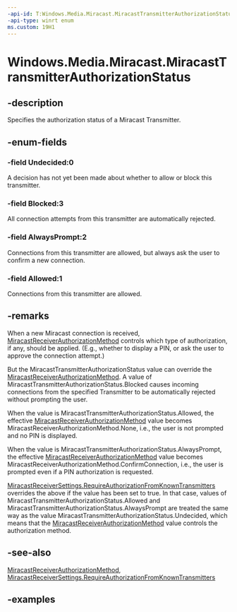 ```yaml
---
-api-id: T:Windows.Media.Miracast.MiracastTransmitterAuthorizationStatus
-api-type: winrt enum
ms.custom: 19H1
---
```


<!-- Enumeration syntax.
public enum MiracastTransmitterAuthorizationStatus : int 
-->

# Windows.Media.Miracast.MiracastTransmitterAuthorizationStatus

## -description

Specifies the authorization status of a Miracast Transmitter.

## -enum-fields
### -field Undecided:0

A decision has not yet been made about whether to allow or block this transmitter.

### -field Blocked:3

All connection attempts from this transmitter are automatically rejected.

### -field AlwaysPrompt:2

Connections from this transmitter are allowed, but always ask the user to confirm a new connection.

### -field Allowed:1

Connections from this transmitter are allowed.

## -remarks

When a new Miracast connection is received, [MiracastReceiverAuthorizationMethod](miracastreceiverauthorizationmethod.md) controls which type of authorization, if any, should be applied. (E.g., whether to display a PIN, or ask the user to approve the connection attempt.)

But the MiracastTransmitterAuthorizationStatus value can override the [MiracastReceiverAuthorizationMethod](miracastreceiverauthorizationmethod.md).
A value of MiracastTransmitterAuthorizationStatus.Blocked causes incoming connections from the specified Transmitter to be automatically rejected without prompting the user.

When the value is MiracastTransmitterAuthorizationStatus.Allowed, the effective [MiracastReceiverAuthorizationMethod](miracastreceiverauthorizationmethod.md) value becomes MiracastReceiverAuthorizationMethod.None, i.e., the user is not prompted and no PIN is displayed.

When the value is MiracastTransmitterAuthorizationStatus.AlwaysPrompt, the effective [MiracastReceiverAuthorizationMethod](miracastreceiverauthorizationmethod.md) value becomes MiracastReceiverAuthorizationMethod.ConfirmConnection, i.e., the user is prompted even if a PIN authorization is requested.

[MiracastReceiverSettings.RequireAuthorizationFromKnownTransmitters](miracastreceiversettings_requireauthorizationfromknowntransmitters.md) overrides the above if the value has been set to true.
In that case, values of MiracastTransmitterAuthorizationStatus.Allowed and MiracastTransmitterAuthorizationStatus.AlwaysPrompt are treated the same way as the value MiracastTransmitterAuthorizationStatus.Undecided, which means that the [MiracastReceiverAuthorizationMethod](miracastreceiverauthorizationmethod.md) value controls the authorization method.

## -see-also

[MiracastReceiverAuthorizationMethod](miracastreceiverauthorizationmethod.md), [MiracastReceiverSettings.RequireAuthorizationFromKnownTransmitters](miracastreceiversettings_requireauthorizationfromknowntransmitters.md)

## -examples
